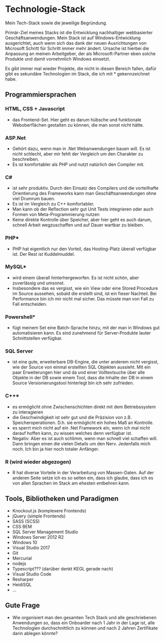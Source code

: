 # Technologie-Stack

Mein Tech-Stack sowie die jeweilige Begründung.

Primär-Ziel meines Stacks ist die Entwicklung nachhaltiger webbasierter Geschäftsanwendungen.
Mein Stack ist auf Windows-Entwicklung ausgerichtet, auch wenn sich das dank der neuen Ausrichtungen von Microsoft Schritt für Schritt immer mehr ändert. Ursache ist hierbei die Anpassung an meinen Arbeitgeber, der als Microsoft-Partner eben solche Produkte und damit vornehmlich Windows einsetzt.

Es gibt immer mal wieder Projekte, die nicht in diesen Bereich fallen, dafür gibt es sekundäre Technologien im Stack, die ich mit * gekennzeichnet habe.

## Programmiersprachen

### HTML, CSS + Javascript

  - das Frontend-Set. Hier geht es darum hübsche und funktionale Weboberflächen gestalten zu können, die man sonst nicht hätte. 

### ASP.Net 

  - Gehört dazu, wenn man in .Net Webanwendungen bauen will. Es ist nicht schlecht, aber mir fehlt der Vergleich um den Charakter zu beschreiben.
  - Es ist komfortabler als PHP und nutzt natürlich den Compiler mit.

### C# 

  - ist sehr produktiv. Durch den Einsatz des Compilers und die vorteilhafte Orientierung des Frameworks kann man Geschäftsanwendungen ohne viel Drumrum bauen. 
  - Es ist im Vergleich zu C++ komfortabler. 
  - Man kann ob der Reflection sehr gut Unit Tests integrieren oder auch Formen von Meta-Programmierung nutzen
  - Keine direkte Kontrolle über Speicher, aber hier geht es auch darum, schnell Arbeit wegzuschaffen und auf Dauer wartbar zu bleiben.

### PHP*

  - PHP hat eigentlich nur den Vorteil, das Hosting-Platz überall verfügbar ist. Der Rest ist Kuddelmuddel.

  
### MySQL*

  - wird einem überall hinterhergeworfen. Es ist nicht schön, aber zuverlässig und umsonst. 
  - Insbesondere das es vergisst, wie ein View oder eine Stored Procedure im Source aussehen, sobald die erstellt sind, ist ein fieser Nachteil. Bei Performance bin ich mir nicht mal sicher. Das müsste man von Fall zu Fall entscheiden.


### Powershell*

  - fügt meinem Set eine Batch-Sprache hinzu, mit der man in Windows gut automatisieren kann. Es sind zunehmend für Server-Produkte lauter Schnittstellen verfügbar. 

### SQL Server 

  - ist eine gute, erweiterbare DB-Engine, die unter anderem nicht vergisst, wie der Source von einmal erstellten SQL Objekten aussieht. Mit ein paar Erweiterungen hier und da und einer Volltextsuche über alle Objekte in der DB sowie einem Tool, dass die Inhalte der DB in einem Source Versionierungstool hinterlegt bin ich sehr zufrieden. 

### C++*

  - es ermöglicht ohne Zwischenschichten direkt mit dem Betriebssystem zu interagieren
  - die Geschwindigkeit ist sehr gut und die Präzision von z.B. Speicheroperationen. D.h. sie ermöglicht ein hohes Maß an Kontrolle. 
  - es sperrt mich nicht auf ein .Net Framework ein, wenn ich mal nicht darauf hoffen kann, zu wissen welches denn verfügbar ist.
  - Negativ: Aber es ist auch schlimm, wenn man schnell viel schaffen will. Dann bringen einen die vielen Details um den Nerv. Jedenfalls mich noch. Ich bin ja hier noch totaler Anfänger.

### R (wird wieder abgezogen)

  - R hat diverse Vorteile in der Verarbeitung von Massen-Daten. Auf der anderen Seite setze ich es so selten ein, dass ich glaube, dass ich es von allen Sprachen im Stack am ehesten entbehren kann.
  
## Tools, Bibliotheken und Paradigmen

  - Knockout.js (komplexere Frontends)
  - jQuery (simple Frontends)
  - SASS (SCSS)
  - CSS BEM
  - SQL Server Management Studio
  - Windows Server 2012 R2
  - Windows 10
  - Visual Studio 2017
  - Git
  - Mercurial
  - nodejs
  - Typescript??? (darüber denkt KEGL gerade nach)
  - Visual Studio Code
  - Resharper
  - HeidiSQL
  - ...
  
## Gute Frage

  - Wie organisiert man den gesamten Tech Stack und alle geschriebenen Anwendungen so, dass ein Onboarder nach 1 Jahr in der Lage ist, alle Technologien durchschnittlich zu können und nach 2 Jahren Zertifikate darin ablegen könnte?
  
 
  

